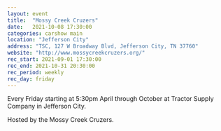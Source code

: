 ```yaml
---
layout: event
title:  "Mossy Creek Cruzers"
date:   2021-10-08 17:30:00
categories: carshow main
location: "Jefferson City"
address: "TSC, 127 W Broadway Blvd, Jefferson City, TN 37760"
website: "http://www.mossycreekcruzers.org/"
rec_start: 2021-09-01 17:30:00
rec_end: 2021-10-31 20:30:00
rec_period: weekly
rec_day: friday
---
```


Every Friday starting at 5:30pm April through October at Tractor Supply Company in Jefferson City.

Hosted by the Mossy Creek Cruzers.
